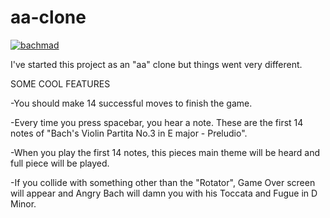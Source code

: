 # aa-clone
<a href="https://imgbb.com/"><img src="https://i.ibb.co/GRcTKws/bachmad.gif" alt="bachmad" border="0"></a>

I've started this project as an "aa" clone but things went very different.

SOME COOL FEATURES

-You should make 14 successful moves to finish the game.

-Every time you press spacebar, you hear a note. These are the first 14 notes of "Bach's Violin Partita No.3 in E major - Preludio".

-When you play the first 14 notes, this pieces main theme will be heard and full piece will be played.

-If you collide with something other than the "Rotator", Game Over screen will appear and Angry Bach will damn you with his Toccata and Fugue in D Minor.

